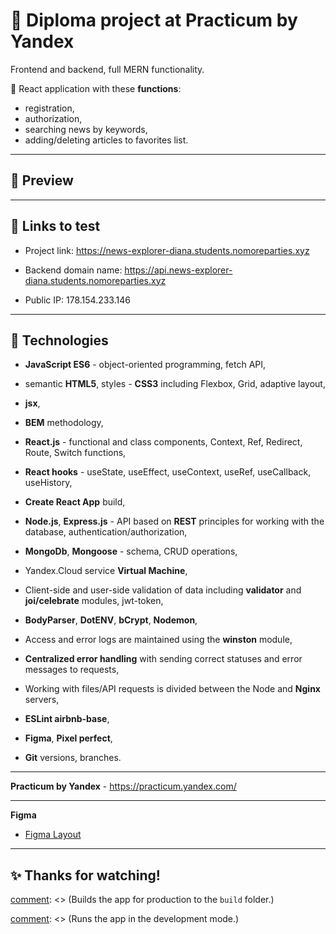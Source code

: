 # :large_blue_diamond: Diploma project at Practicum by Yandex

Frontend and backend, full MERN functionality.

:small_blue_diamond: React application with these **functions**:
* registration,
* authorization,
* searching news by keywords,
* adding/deleting articles to favorites list.
---
## :mag_right: Preview

[comment]: <> (![Preview]&#40;./Example3.png&#41;)
---
## :link: Links to test

- Project link: https://news-explorer-diana.students.nomoreparties.xyz

- Backend domain name: https://api.news-explorer-diana.students.nomoreparties.xyz

- Public IP: 178.154.233.146

---

## :rocket: Technologies

* **JavaScript ES6** - object-oriented programming, fetch API,


* semantic **HTML5**, styles - **CSS3** including Flexbox, Grid, adaptive layout,
* **jsx**,
* **BEM** methodology,


* **React.js** - functional and class components, Context, Ref, Redirect, Route, Switch functions,
* **React hooks** - useState, useEffect, useContext, useRef, useCallback, useHistory,
* **Create React App** build,


* **Node.js**, **Express.js** - API based on **REST** principles for working with the database, authentication/authorization,
* **MongoDb**, **Mongoose** - schema, CRUD operations,
* Yandex.Cloud service **Virtual Machine**,


* Client-side and user-side validation of data including  **validator** and **joi/celebrate** modules, jwt-token,
* **BodyParser**, **DotENV**, **bCrypt**, **Nodemon**,
* Access and error logs are maintained using the **winston** module,
* **Centralized error handling** with sending correct statuses and error messages to requests,
* Working with files/API requests is divided between the Node and **Nginx** servers,


* **ESLint airbnb-base**,
* **Figma**, **Pixel perfect**,


* **Git** versions, branches.

---

**Practicum by Yandex** - https://practicum.yandex.com/

---
**Figma**

- [Figma Layout](<https://www.figma.com/file/Dhl21eRzzbFMBe0DU9SglF/Diploma-WEB-v2.0-(for-students)>)
---

## :sparkles: Thanks for watching! 

[comment]: <> (## :arrow_down: How to install and test)

[comment]: <> (1. Clone the repository:)

[comment]: <> (```)

[comment]: <> (git clone https://github.com/dianadomino24/news-explorer-frontend.git)

[comment]: <> (```)

[comment]: <> (2. Install dependencies:)

[comment]: <> (```)

[comment]: <> (npm install)

[comment]: <> (```)

[comment]: <> (3. Development mode:)

[comment]: <> (Builds the app for production to the `build` folder.\)

[comment]: <> (```)

[comment]: <> (      npm run build)

[comment]: <> (```)

[comment]: <> (Runs the app in the development mode.\)

[comment]: <> (Open [http://localhost:3000]&#40;http://localhost:3000&#41; to view it in the browser.)

[comment]: <> (```)

[comment]: <> (      npm run start)

[comment]: <> (```)